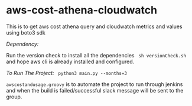 # aws-cost-athena-cloudwatch
This is to get aws cost athena query and cloudwatch metrics and values using boto3 sdk

*Dependency:*

Run the version check to install all the dependencies ``` sh versionCheck.sh```  and hope aws cli is already installed and configured.

*To Run The Project:*
``` python3 main.py --months=3```

```awscostandusage.groovy``` is to automate the project to run through jenkins and when the build is failed/successful slack message will be sent to the group. 